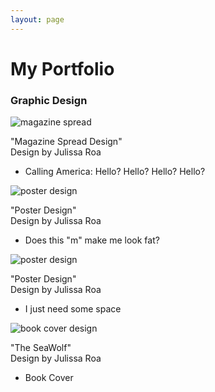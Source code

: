 ```yaml
---
layout: page
---
```


# My Portfolio

### Graphic Design

![magazine spread](https://farm8.staticflickr.com/7366/16252705060_40d7062ae7_b.jpg)

"Magazine Spread Design"  
Design by Julissa Roa 
- Calling America: Hello? Hello? Hello? Hello?

![poster design](https://farm8.staticflickr.com/7409/16438348881_c6a3bde128.jpg)

"Poster Design"  
Design by Julissa Roa 
- Does this "m" make me look fat?

![poster design](https://farm8.staticflickr.com/7436/16438349491_077300b364.jpg)

"Poster Design"  
Design by Julissa Roa 
- I just need some space


![book cover design](https://farm8.staticflickr.com/7313/15820138833_3ea1369153.jpg)


"The SeaWolf"  
Design by Julissa Roa 
- Book Cover
